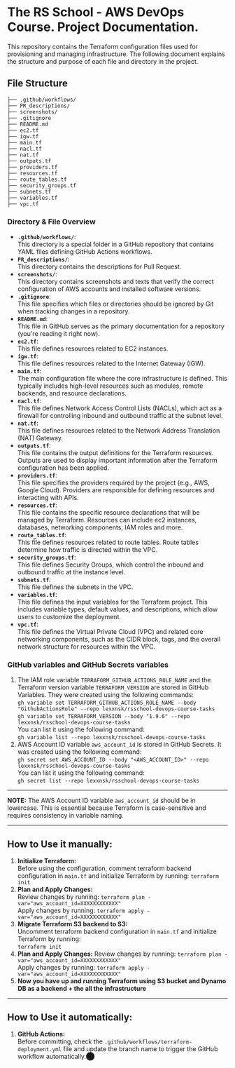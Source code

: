 # The RS School - AWS DevOps Course. Project Documentation.

This repository contains the Terraform configuration files used for provisioning and managing infrastructure. The following document explains the structure and purpose of each file and directory in the project.

## File Structure
```
├── .github/workflows/
├── PR_descriptions/
├── screenshots/
├── .gitignore
├── README.md
├── ec2.tf
├── igw.tf
├── main.tf
├── nacl.tf
├── nat.tf
├── outputs.tf
├── providers.tf
├── resources.tf
├── route_tables.tf
├── security_groups.tf
├── subnets.tf
├── variables.tf
├── vpc.tf
```

### Directory & File Overview

- **```.github/workflows/```**:  
  This directory is a special folder in a GitHub repository that contains YAML files defining GitHub Actions workflows. 
- **```PR_descriptions/```**:  
  This directory contains the descriptions for Pull Request.
- **```screenshots/```**:  
  This directory contains screenshots and texts that verify the correct configuration of AWS accounts and installed software versions.
- **```.gitignore```**:  
  This file specifies which files or directories should be ignored by Git when tracking changes in a repository.
- **```README.md```**:  
  This file in GitHub serves as the primary documentation for a repository (you're reading it right now).
- **```ec2.tf```**:  
  This file defines resources related to EC2 instances.
- **```igw.tf```**:  
  This file defines resources related to the Internet Gateway (IGW).
- **```main.tf```**:  
  The main configuration file where the core infrastructure is defined. This typically includes high-level resources such as modules, remote backends, and resource declarations.
- **```nacl.tf```**:  
  This file defines Network Access Control Lists (NACLs), which act as a firewall for controlling inbound and outbound traffic at the subnet level.
- **```nat.tf```**:  
  This file defines resources related to the Network Address Translation (NAT) Gateway.
- **```outputs.tf```**:  
  This file contains the output definitions for the Terraform resources. Outputs are used to display important information after the Terraform configuration has been applied.
- **```providers.tf```**:  
  This file specifies the providers required by the project (e.g., AWS, Google Cloud). Providers are responsible for defining resources and interacting with APIs.
- **```resources.tf```**:  
  This file contains the specific resource declarations that will be managed by Terraform. Resources can include ec2 instances, databases, networking components, IAM roles and more.
- **```route_tables.tf```**:  
  This file defines resources related to route tables. Route tables determine how traffic is directed within the VPC.
- **```security_groups.tf```**:  
  This file defines Security Groups, which control the inbound and outbound traffic at the instance level.
- **```subnets.tf```**:  
  This file defines the subnets in the VPC. 
- **```variables.tf```**:  
  This file defines the input variables for the Terraform project. This includes variable types, default values, and descriptions, which allow users to customize the deployment.
- **```vpc.tf```**:  
  This file defines the Virtual Private Cloud (VPC) and related core networking components, such as the CIDR block, tags, and the overall network structure for resources within the VPC.

### GitHub variables and GitHub Secrets variables
 1. The IAM role variable ```TERRAFORM_GITHUB_ACTIONS_ROLE_NAME``` and the Terraform version variable ```TERRAFORM_VERSION``` are stored in GitHub Variables. They were created using the following commands:  
```gh variable set TERRAFORM_GITHUB_ACTIONS_ROLE_NAME --body "GithubActionsRole" --repo lexxnsk/rsschool-devops-course-tasks```  
```gh variable set TERRAFORM_VERSION --body "1.9.6" --repo lexxnsk/rsschool-devops-course-tasks```  
You can list it using the following command:  
```gh variable list --repo lexxnsk/rsschool-devops-course-tasks```  
2. AWS Account ID variable ```aws_account_id``` is stored in GitHub Secrets. It was created using the following command:  
```gh secret set AWS_ACCOUNT_ID --body "<AWS_ACCOUNT_ID>" --repo lexxnsk/rsschool-devops-course-tasks```  
You can list it using the following command:  
```gh secret list --repo lexxnsk/rsschool-devops-course-tasks```  

---
**NOTE:**
The AWS Account ID variable ```aws_account_id``` should be in lowercase. This is essential because Terraform is case-sensitive and requires consistency in variable naming.

---

## How to Use it manually:

1. **Initialize Terraform:**  
   Before using the configuration, comment terraform backend configuration in ```main.tf``` and initialize Terraform by running:
   ```terraform init```
2. **Plan and Apply Changes:**  
   Review changes by running:
   ```terraform plan -var="aws_account_id=XXXXXXXXXXXX"```  
   Apply changes by running:
   ```terraform apply -var="aws_account_id=XXXXXXXXXXXX"```
3. **Migrate Terraform S3 backend to S3:**  
   Uncomment terraform backend configuration in ```main.tf``` and initialize Terraform by running:  
   ```terraform init```
4. **Plan and Apply Changes:** 
   Review changes by running:
   ```terraform plan -var="aws_account_id=XXXXXXXXXXXX"```  
   Apply changes by running:
   ```terraform apply -var="aws_account_id=XXXXXXXXXXXX"```
5. **Now you have up and running Terraform using S3 bucket and Dynamo DB as a backend + the all the infrastructure**  

---

## How to Use it automatically:
1. **GitHub Actions:**  
   Before committing, check the ```.github/workflows/terraform-deployment.yml``` file and update the branch name to trigger the GitHub workflow automatically.​⬤